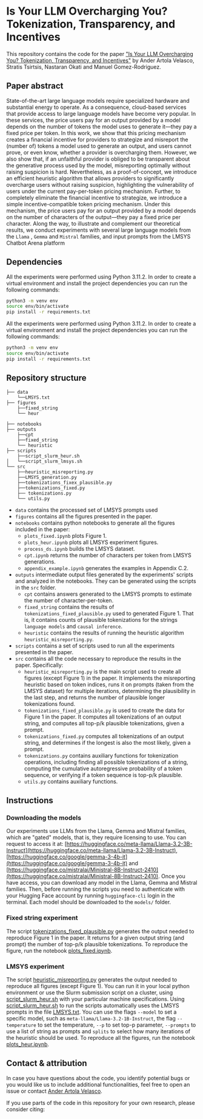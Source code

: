 # Is Your LLM Overcharging You? Tokenization, Transparency, and Incentives

This repository contains the code for the paper ["Is Your LLM Overcharging You? Tokenization, Transparency, and Incentives"](https://arxiv.org/abs/2505.21627)
by Ander Artola Velasco, Stratis Tsirtsis, Nastaran Okati and Manuel Gomez-Rodriguez.


## Paper abstract

State-of-the-art large language models require specialized hardware and substantial energy to operate. As a consequence, cloud-based services that provide access to large language models have become very popular. In these services, the price users pay for an output provided by a model depends on the number of tokens the model uses to generate it—they pay a fixed price per token. In this work, we show that this pricing mechanism creates a financial incentive for providers to strategize and misreport the (number of) tokens a model used to generate an output, and users cannot prove, or even know, whether a provider is overcharging them. However, we also show that, if an unfaithful provider is obliged to be transparent about the generative process used by the model, misreporting optimally without raising suspicion is hard. Nevertheless, as a proof-of-concept, we introduce an efficient heuristic algorithm that allows providers to significantly overcharge users without raising suspicion, highlighting the vulnerability of users under the current pay-per-token pricing mechanism. Further, to completely eliminate the financial incentive to strategize, we introduce a simple incentive-compatible token pricing mechanism. Under this mechanism, the price users pay for an output provided by a model depends on the number of characters of the output—they pay a fixed price per character. Along the way, to illustrate and complement our theoretical results, we conduct experiments with several large language models from the ``Llama`` , ``Gemma`` and ``Mistral`` families, and input prompts from the LMSYS Chatbot Arena platform

## Dependencies

All the experiments were performed using Python 3.11.2. In order to create a virtual environment and install the project dependencies you can run the following commands:

```bash
python3 -m venv env
source env/bin/activate
pip install -r requirements.txt
```


All the experiments were performed using Python 3.11.2. In order to create a virtual environment and install the project dependencies you can run the following commands:


```bash
python3 -m venv env
source env/bin/activate
pip install -r requirements.txt
```

## Repository structure

```
├── data
    └──LMSYS.txt
├── figures
    ├──fixed_string
    └── heur

├── notebooks
├── outputs
    ├──cpt
    ├──fixed_string
    └── heuristic
├── scripts
    ├──script_slurm_heur.sh
│   └──script_slurm_lmsys.sh
└── src
    ├──heuristic_misreporting.py
    ├──LMSYS_generation.py
    ├──tokenizations_fixex_plausible.py
    ├──tokenizations_fixed.py
    ├── tokenizations.py
    └── utils.py
```

- `data` contains the processed set of LMSYS prompts used
- `figures` contains all the figures presented in the paper.
- `notebooks` contains python notebooks to generate all the figures included in the paper:
    - `plots_fixed.ipynb` plots Figure 1.
    - `plots_heur.ipynb` plots all LMSYS experiment figures.
    - `process_ds.ipynb` builds the LMSYS dataset.
    - `cpt.ipynb` returns the number of characters per token from LMSYS generations.
    - `appendix_example.ipynb` generates the examples in Appendix C.2.
- `outputs`  intermediate output files generated by the experiments' scripts and analyzed in the notebooks. They can be generated using the scripts in the `src` folder.
    - `cpt` contains answers generated to the LMSYS prompts to estimate the number of character-per-token.
    - `fixed_string` contains the results of `tokenizations_fixed_plausible.py` used to generated Figure 1. That is, it contains counts of plausible tokenizations for the strings ``language models`` and ``causal inference``.
    - `heuristic` contains the results of running the heuristic algorithm ``heuristic_misreporting.py``.
- `scripts` contains a set of scripts used to run all the experiments presented in the paper. 
- `src` contains all the code necessary to reproduce the results in the paper. Specifically:
  - `heuristic_misreporting.py` is the main script used to create all figures (except Figure 1) in the paper. It implements the misreporting heuristic based on token indices, runs it on prompts (taken from the LMSYS dataset) for multiple iterations, determining the plausibility in the last step, and returns the number of plausible longer tokenizations found.
  - `tokenizations_fixed_plausible.py` is used to create the data for Figure 1 in the paper. It computes all tokenizations of an output string, and computes all top-p/k plausible tokenizations, given a prompt.
  - `tokenizations_fixed.py` computes all tokenizations of an output string, and determines if the longest is also the most likely, given a prompt.
  - `tokenizations.py` contains auxiliary functions for tokenization operations, including finding all possible tokenizations of a string, computing the cumulative autoregressive probability of a token sequence, or verifying if a token sequence is top-p/k plausible.
  - `utils.py` contains auxiliary functions.


## Instructions

### Downloading the models

Our experiments use LLMs from the Llama, Gemma and Mistral families, which are "gated" models, that is, they require licensing to use.
You can request to access it at: [https://huggingface.co/meta-llama/Llama-3.2-3B-Instruct](https://huggingface.co/meta-llama/Llama-3.2-3B-Instruct), [https://huggingface.co/google/gemma-3-4b-it](https://huggingface.co/google/gemma-3-4b-it) and [https://huggingface.co/mistralai/Ministral-8B-Instruct-2410](https://huggingface.co/mistralai/Ministral-8B-Instruct-2410).
Once you have access, you can download any model in the Llama, Gemma and Mistral families.
Then, before running the scripts you need to authenticate with your Hugging Face account by running `huggingface-cli` login in the terminal.
Each model should be downloaded to the `models/` folder.

### Fixed string experiment
The script [tokenizations_fixed_plausible.py](src/tokenizations_fixed_plausible.py) generates the output needed to reproduce Figure 1 in the paper. It returns for a given output string (and prompt) the number of top-p/k plausible tokenizations.
To reproduce the figure, run the notebook [plots_fixed.ipynb](notebooks/plots_fixed.ipynb).

### LMSYS experiment
The script [heuristic_misreporting.py](src/heuristic_misreporting.py) generates the output needed to reproduce all figures (except Figure 1). You can run it in your local python environment or use the Slurm submission script on a cluster, using [script_slurm_heur.sh](scripts/script_slurm_heur.sh) with your particular machine specifications. Using [script_slurm_heur.sh](scripts/script_slurm_heur.sh) to run the scripts automatically uses the LMSYS prompts in the file [LMSYS.txt](data/LMSYS.txt). You can use the flags ``--model`` to set a specific model, such as ``meta-llama/Llama-3.2-1B-Instruct``, the flag ``--temperature`` to set the temperature, ``--p`` to set top-p parameter, ``--prompts`` to use a list of string as prompts and ``splits`` to select how many iterations of the heuristic should be used.
To reproduce all the figures, run the notebook [plots_heur.ipynb](notebooks/plots_heur.ipynb).


## Contact & attribution

In case you have questions about the code, you identify potential bugs or you would like us to include additional functionalities, feel free to open an issue or contact [Ander Artola Velasco](mailto:avelasco@mpi-sws.org).

If you use parts of the code in this repository for your own research, please consider citing:


